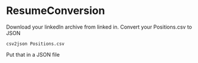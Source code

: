 # ResumeConversion
Download your linkedIn archive from linked in.
Convert your Positions.csv to JSON
```
csv2json Positions.csv
```

Put that in a JSON file


